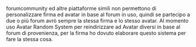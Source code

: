 forumcommunity ed altre piattaforme simili non permettono di personalizzare firma ed avatar in base al forum in uso, quindi se partecipo a due o più forum avrò sempre la stessa firma e lo stesso avatar. 
Al momento uso Avatar Random System per reindirizzare ad Avatar diversi in base al forum di provenienza, per la firma ho dovuto elaborare questo sistema per fare la stessa cosa.
